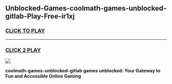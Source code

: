 
## Unblocked-Games-coolmath-games-unblocked-gitlab-Play-Free-ir1xj
<h3>
<a href="https://premium76.site?title=coolmath-games-unblocked-gitlab&ref=15A">CLICK TO PLAY</a></h3>
<hr>

<h3>
<a href="https://premium76.site?title=coolmath-games-unblocked-gitlab&ref=15A">CLICK 2 PLAY</a>
  
</h3>

<a href="https://premium76.site?title=coolmath-games-unblocked-gitlab&ref=15A"><img src="https://clearcache.store/games.png"></a>


**coolmath-games-unblocked-gitlab games unblocked: Your Gateway to Fun and Accessible Online Gaming**
